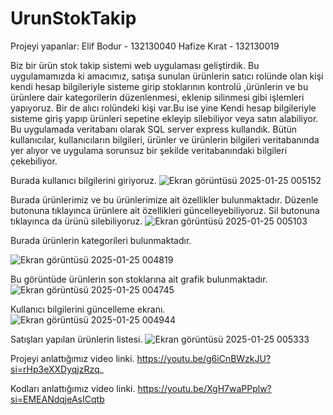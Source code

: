 # UrunStokTakip
Projeyi yapanlar:
Elif Bodur - 132130040
Hafize Kırat - 132130019

Biz bir ürün stok takip sistemi web uygulaması geliştirdik. Bu uygulamamızda ki amacımız, satışa sunulan ürünlerin satıcı rolünde olan kişi kendi hesap bilgileriyle sisteme girip stoklarının kontrolü ,ürünlerin ve bu ürünlere dair kategorilerin düzenlenmesi, eklenip silinmesi gibi işlemleri yapıyoruz. Bir de alıcı rolündeki kişi var.Bu ise yine Kendi hesap bilgileriyle sisteme giriş yapıp ürünleri sepetine ekleyip silebiliyor veya satın alabiliyor. 
Bu uygulamada veritabanı olarak SQL server express kullandık.
Bütün kullanıcılar, kullanıcıların bilgileri, ürünler ve ürünlerin bilgileri veritabanında yer alıyor ve uygulama sorunsuz bir şekilde veritabanındaki bilgileri çekebiliyor.


Burada kullanıcı bilgilerini giriyoruz.
![Ekran görüntüsü 2025-01-25 005152](https://github.com/user-attachments/assets/df9f8b83-5b7a-4526-a457-3ded54c4af33)

Burada ürünlerimiz ve bu ürünlerimize ait özellikler bulunmaktadır. Düzenle butonuna tıklayınca ürünlere ait özellikleri güncelleyebiliyoruz. Sil butonuna tıklayınca da ürünü silebiliyoruz.
![Ekran görüntüsü 2025-01-25 005103](https://github.com/user-attachments/assets/55c18817-afc6-424f-8511-aa4cba4e752d)


Burada ürünlerin kategorileri bulunmaktadır.

![Ekran görüntüsü 2025-01-25 004819](https://github.com/user-attachments/assets/ee79eb4d-bef0-4561-8ae0-cc9600edd975)


Bu görüntüde ürünlerin son stoklarına ait grafik bulunmaktadır.
![Ekran görüntüsü 2025-01-25 004745](https://github.com/user-attachments/assets/8892b108-b673-45f6-941e-6513a136473f)





Kullanıcı bilgilerini güncelleme ekranı.
![Ekran görüntüsü 2025-01-25 004944](https://github.com/user-attachments/assets/29c3dd1e-b1f7-48e3-a037-3619d57aad7b)




Satışları yapılan ürünlerin listesi.
![Ekran görüntüsü 2025-01-25 005333](https://github.com/user-attachments/assets/ee9973e2-4b61-4c6b-b980-7eff010a5563)


Projeyi anlattığımız video linki.
https://youtu.be/g6iCnBWzkJU?si=rHp3eXXDyqjzRzq_


Kodları anlattığımız video linki.
https://youtu.be/XgH7waPPplw?si=EMEANdqjeAsICqtb


